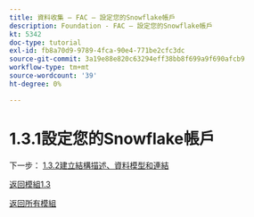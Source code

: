 ```yaml
---
title: 資料收集 — FAC — 設定您的Snowflake帳戶
description: Foundation - FAC — 設定您的Snowflake帳戶
kt: 5342
doc-type: tutorial
exl-id: fb8a70d9-9789-4fca-90e4-771be2cfc3dc
source-git-commit: 3a19e88e820c63294eff38bb8f699a9f690afcb9
workflow-type: tm+mt
source-wordcount: '39'
ht-degree: 0%

---
```


# 1.3.1設定您的Snowflake帳戶

下一步： [1.3.2建立結構描述、資料模型和連結](./ex2.md)

[返回模組1.3](./fac.md)

[返回所有模組](../../../overview.md)
